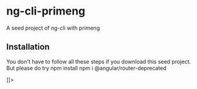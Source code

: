 # ng-cli-primeng
A seed project of ng-cli with primeng

<snippet>
  <content>

## Installation
You don't have to follow all these steps if you download this seed project. But please do try
npm install
npm i @angular/router-deprecated


]]></content>
</snippet>
